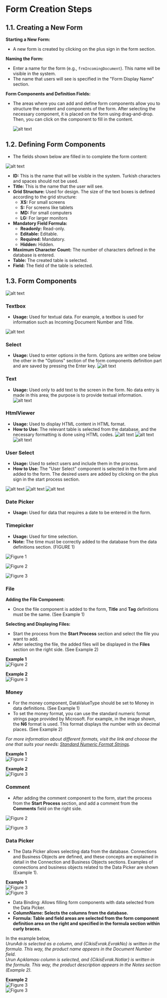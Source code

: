 # Form Creation Steps

## 1.1. Creating a New Form

 **Starting a New Form:**
   - A new form is created by clicking on the plus sign in the form section.

 **Naming the Form:**
   - Enter a name for the form (e.g., `frmIncomingDocument`). This name will be visible in the system.
   - The name that users will see is specified in the "Form Display Name" section.

 **Form Components and Definition Fields:**

 - The areas where you can add and define form components allow you to structure the content and components of the form. After selecting the necessary component, it is placed on the form using drag-and-drop. Then, you can click on the component to fill in the content.

   ![alt text](/TimyaBPM-Documents/frm1.png)


   
## 1.2. Defining Form Components

- The fields shown below are filled in to complete the form content:

 ![alt text](/TimyaBPM-Documents/frm2.png)

- **ID:** This is the name that will be visible in the system. Turkish characters and spaces should not be used.
- **Title:** This is the name that the user will see.
- **Grid Structure:** Used for design. The size of the text boxes is defined according to the grid structure:
  - **XS:** For small screens
  - **S:** For screens like tablets
  - **MD:** For small computers
  - **LG:** For larger monitors
- **Mandatory Field Formula:**
  - **Readonly:** Read-only.
  - **Editable:** Editable.
  - **Required:** Mandatory.
  - **Hidden:** Hidden.
- **Maximum Character Count:** The number of characters defined in the database is entered.
- **Table:** The created table is selected.
- **Field:** The field of the table is selected.


## 1.3.  Form Components
 ![alt text](/TimyaBPM-Documents/frm3.png)

### Textbox 

- **Usage:** Used for textual data. For example, a textbox is used for information such as Incoming Document Number and Title.

![alt text](/TimyaBPM-Documents/frm5.png)

### Select

- **Usage:** Used to enter options in the form. Options are written one below the other in the "Options" section of the form components definition part and are saved by pressing the Enter key.
 ![alt text](/TimyaBPM-Documents/frm4.png)

### Text

- **Usage:** Used only to add text to the screen in the form. No data entry is made in this area; the purpose is to provide textual information.
 ![alt text](/TimyaBPM-Documents/text1.png)

### HtmlViewer

- **Usage:** Used to display HTML content in HTML format.
- **How to Use:** The relevant table is selected from the database, and the necessary formatting is done using HTML codes.
 ![alt text](/TimyaBPM-Documents/html1.png)
![alt text](/TimyaBPM-Documents/html2.png)
![alt text](/TimyaBPM-Documents/html3.png)

### User Select

- **Usage:** Used to select users and include them in the process.
- **How to Use:** The "User Select" component is selected in the form and added to the form. The desired users are added by clicking on the plus sign in the start process section.

 ![alt text](/TimyaBPM-Documents/userselect1.png)
![alt text](/TimyaBPM-Documents/userselect2.png)
![alt text](/TimyaBPM-Documents/userselect3.png)

### Date Picker

- **Usage:** Used for data that requires a date to be entered in the form.

### Timepicker

- **Usage:** Used for time selection.
- **Note:** The time must be correctly added to the database from the data definitions section. (FIGURE 1)

![Figure 1](/TimyaBPM-Documents/saat1.png)

![Figure 2](/TimyaBPM-Documents/saat2.png)

![Figure 3](/TimyaBPM-Documents/saat3.png)

### File

 **Adding the File Component:**
   - Once the file component is added to the form, **Title** and **Tag** definitions must be the same. (See Example 1)

 **Selecting and Displaying Files:**
   - Start the process from the **Start Process** section and select the file you want to add.
   - After selecting the file, the added files will be displayed in the **Files** section on the right side. (See Example 2)

**Example 1**  
![Figure 2](/TimyaBPM-Documents/dosya1.png)

**Example 2**  
![Figure 3](/TimyaBPM-Documents/dosyalar2.png)

### Money

- For the money component, DataValueType should be set to Money in data definitions. (See Example 1)
- To set the money format, you can use the standard numeric format strings page provided by Microsoft. For example, in the image shown, the **N6** format is used. This format displays the number with six decimal places. (See Example 2)

_For more information about different formats, visit the link and choose the one that suits your needs: [Standard Numeric Format Strings](https://learn.microsoft.com/en-us/dotnet/standard/base-types/standard-numeric-format-strings)._

**Example 1**  
![Figure 2](/TimyaBPM-Documents/para.png)

**Example 2**  
![Figure 3](/TimyaBPM-Documents/para1.png)

### Comment

- After adding the comment component to the form, start the process from the **Start Process** section, and add a comment from the **Comments** field on the right side.

![Figure 2](/TimyaBPM-Documents/yorum1.png)

![Figure 3](/TimyaBPM-Documents/yorum2.png)
### Data Picker

- The Data Picker allows selecting data from the database. Connections and Business Objects are defined, and these concepts are explained in detail in the Connection and Business Objects sections. Examples of connections and business objects related to the Data Picker are shown (Example 1).

 **Example 1**  
![Figure 3](/TimyaBPM-Documents/datapicker1.png)  
![Figure 3](/TimyaBPM-Documents/datapicker2.png)

- Data Binding: Allows filling form components with data selected from the Data Picker.
- **ColumnName: Selects the columns from the database.**
- **Formula: Table and field areas are selected from the form component definition area on the right and specified in the formula section within curly braces.**

In the example below,  
_UrunAdı is selected as a column, and {CikisEvrak.EvrakNo} is written in the formula. This way, the product name appears in the Document Number field._  
_Urun Açıklaması column is selected, and {CikisEvrak.Notlar} is written in the formula. This way, the product description appears in the Notes section (Example 2)._

**Example 2**  
![Figure 3](/TimyaBPM-Documents/datapicker3.png)  
![Figure 3](/TimyaBPM-Documents/datapicker4.png)

